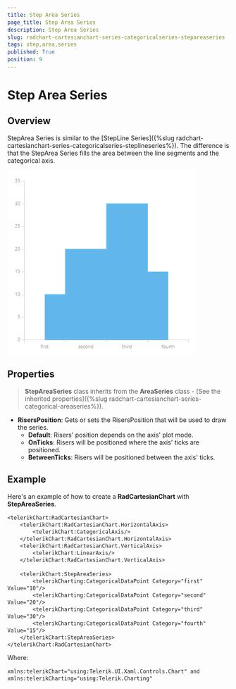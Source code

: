 ```yaml
---
title: Step Area Series
page_title: Step Area Series
description: Step Area Series
slug: radchart-cartesianchart-series-categoricalseries-stepareaseries
tags: step,area,series
published: True
position: 9
---
```


# Step Area Series

## Overview

StepArea Series is similar to the [StepLine Series]({%slug radchart-cartesianchart-series-categoricalseries-steplineseries%}). The difference is that the StepArea Series fills the area between the line segments and the categorical axis.

![Step Area Series-Overview](images/StepAreaSeries-Overview.png)

## Properties

>**StepAreaSeries** class inherits from the **AreaSeries** class -
[See the inherited properties]({%slug radchart-cartesianchart-series-categorical-areaseries%}).

* **RisersPosition**: Gets or sets the RisersPosition that will be used to draw the series.
	* **Default**: Risers' position depends on the axis' plot mode.
	* **OnTicks**: Risers will be positioned where the axis' ticks are positioned.
	* **BetweenTicks**: Risers will be positioned between the axis' ticks.

## Example

Here's an example of how to create a **RadCartesianChart** with **StepAreaSeries**.

	<telerikChart:RadCartesianChart>
	    <telerikChart:RadCartesianChart.HorizontalAxis>
	        <telerikChart:CategoricalAxis/>
	    </telerikChart:RadCartesianChart.HorizontalAxis>
	    <telerikChart:RadCartesianChart.VerticalAxis>
	        <telerikChart:LinearAxis/>
	    </telerikChart:RadCartesianChart.VerticalAxis>
	
	    <telerikChart:StepAreaSeries>
	        <telerikCharting:CategoricalDataPoint Category="first" Value="10"/>
	        <telerikCharting:CategoricalDataPoint Category="second" Value="20"/>
	        <telerikCharting:CategoricalDataPoint Category="third" Value="30"/>
	        <telerikCharting:CategoricalDataPoint Category="fourth" Value="15"/>
	    </telerikChart:StepAreaSeries>
	</telerikChart:RadCartesianChart>

Where:

	xmlns:telerikChart="using:Telerik.UI.Xaml.Controls.Chart" and
	xmlns:telerikCharting="using:Telerik.Charting"
